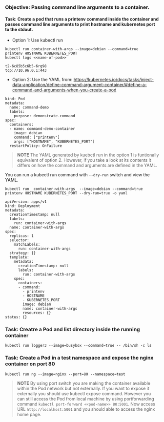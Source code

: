 
### Objective: Passing command line arguments to a container.
#### Task: Create a pod that runs a printenv command inside the container and passes command line arguments to print hostname and kubernetes port to the stdout.  

* Option 1: Use kubectl run 
 ``` 
 kubectl run container-with-args --image=debian --command=true  printenv HOSTNAME KUBERNETES_PORT 
 kubectl logs <<name-of-pod>>

 t2-6c85b5c6b5-6rg98
 tcp://10.96.0.1:443
 ```
* Option 2: Use the YAML from: https://kubernetes.io/docs/tasks/inject-data-application/define-command-argument-container/#define-a-command-and-arguments-when-you-create-a-pod
```apiVersion: v1
kind: Pod
metadata:
  name: command-demo
  labels:
    purpose: demonstrate-command
spec:
  containers:
  - name: command-demo-container
    image: debian
    command: ["printenv"]
    args: ["HOSTNAME", "KUBERNETES_PORT"]
  restartPolicy: OnFailure
  ```
> **NOTE** 
  The YAML generated by kuebctl run in the option 1 is funtionally equivalent of option 2. However, if you take a look at its contents it differs on how the command and arguments are defined in the YAML. 

You can run a kubectl run command with ```--dry-run``` switch and view the YAML. 
```
kubectl run  container-with-args  --image=debian --command=true  printenv HOSTNAME KUBERNETES_PORT --dry-run=true -o yaml

apiVersion: apps/v1
kind: Deployment
metadata:
  creationTimestamp: null
  labels:
    run: container-with-args
  name: container-with-args
spec:
  replicas: 1
  selector:
    matchLabels:
      run: container-with-args
  strategy: {}
  template:
    metadata:
      creationTimestamp: null
      labels:
        run: container-with-args
    spec:
      containers:
      - command:
        - printenv
        - HOSTNAME
        - KUBERNETES_PORT
        image: debian
        name: container-with-args
        resources: {}
status: {}
```
### Task: Creatre a Pod and list directory inside the running container
```kubectl run logger3 --image=busybox --command=true -- /bin/sh -c ls ```

### Task: Create a Pod in a test namespace and expose the nginx container on port 80

```kubectl run ng --image=nginx --port=80 --namespace=test```

> **NOTE** By using port switch you are making the container available within the Pod network but not externally. If you want to expose it externally you should use kubectl expose command. However you can still access the Pod from local machine by using portforwarding command ``` kubectl port-forward <<pod-name>> 80:5001 ```. Now access URL ```http://localhost:5001``` and you should able to access the nginx home page.
